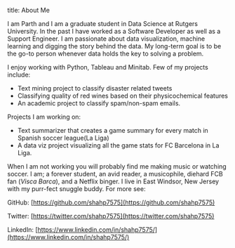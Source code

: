 title: About Me

I am Parth and I am a graduate student in Data Science at Rutgers University. In the past I have worked as a Software Developer as well as a Support Engineer. I am passionate about data visualization, machine learning and digging the story behind the data. My long-term goal is to be the go-to person whenever data holds the key to solving a problem.

I enjoy working with Python, Tableau and Minitab.
Few of my projects include:

- Text mining project to classify disaster related tweets
- Classifying quality of red wines based on their physicochemical features
- An academic project to classify spam/non-spam emails.

Projects I am working on:

- Text summarizer that creates a game summary for every match in Spanish soccer league(La Liga)
- A data viz project visualizing all the game stats for FC Barcelona in La Liga.

When I am not working you will probably find me making music or watching soccer. I am; a forever student, an avid reader, a musicophile,  diehard FCB fan (*Visca Barca*), and a Netflix binger. I live in East Windsor, New Jersey with my purr-fect snuggle buddy. For more see:

GitHub: [https://github.com/shahp7575](https://github.com/shahp7575)

Twitter: [https://twitter.com/shahp7575](https://twitter.com/shahp7575)

LinkedIn: [https://www.linkedin.com/in/shahp7575/](https://www.linkedin.com/in/shahp7575/)
